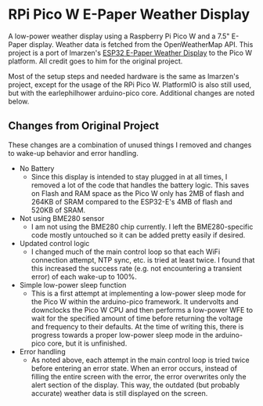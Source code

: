 # RPi Pico W E-Paper Weather Display

A low-power weather display using a Raspberry Pi Pico W and a 7.5" E-Paper display. Weather data is fetched from the OpenWeatherMap API. This project is a port of lmarzen's [ESP32 E-Paper Weather Display](https://github.com/lmarzen/esp32-weather-epd) to the Pico W platform. All credit goes to him for the original project.

Most of the setup steps and needed hardware is the same as lmarzen's project, except for the usage of the RPi Pico W. PlatformIO is also still used, but with the earlephilhower arduino-pico core. Additional changes are noted below.

## Changes from Original Project
These changes are a combination of unused things I removed and changes to wake-up behavior and error handling.
+ No Battery
  + Since this display is intended to stay plugged in at all times, I removed a lot of the code that handles the battery logic. This saves on Flash and RAM space as the Pico W only has 2MB of flash and 264KB of SRAM compared to the ESP32-E's 4MB of flash and 520KB of SRAM.
+ Not using BME280 sensor
  + I am not using the BME280 chip currently. I left the BME280-specific code mostly untouched so it can be added pretty easily if desired.
+ Updated control logic
  + I changed much of the main control loop so that each WiFi connection attempt, NTP sync, etc. is tried at least twice. I found that this increased the success rate (e.g. not encountering a transient error) of each wake-up to 100%.
+ Simple low-power sleep function
  + This is a first attempt at implementing a low-power sleep mode for the Pico W within the arduino-pico framework. It undervolts and downclocks the Pico W CPU and then performs a low-power WFE to wait for the specified amount of time before returning the voltage and frequency to their defaults. At the time of writing this, there is progress towards a proper low-power sleep mode in the arduino-pico core, but it is unfinished.
+ Error handling
  + As noted above, each attempt in the main control loop is tried twice before entering an error state. When an error occurs, instead of filling the entire screen with the error, the error overwrites only the alert section of the display. This way, the outdated (but probably accurate) weather data is still displayed on the screen.